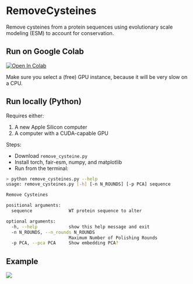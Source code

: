 # RemoveCysteines
Remove cysteines from a protein sequences using evolutionary scale modeling (ESM) to account for conservation.

## Run on Google Colab 
<a href="https://colab.research.google.com/github/ckinzthompson/removecysteines/blob/main/remove_cysteines.ipynb" target="_parent"><img src="https://colab.research.google.com/assets/colab-badge.svg" alt="Open In Colab"/></a>

Make sure you select a (free) GPU instance, because it will be very slow on a CPU.


## Run locally (Python)
Requires either:
1. A new Apple Silicon computer
2. A computer with a CUDA-capable GPU

Steps:
* Download `remove_cysteine.py`
* Install torch, fair-esm, numpy, and matplotlib
* Run from the terminal:

```bash
> python remove_cysteines.py --help
usage: remove_cysteines.py [-h] [-n N_ROUNDS] [-p PCA] sequence

Remove Cysteines

positional arguments:
  sequence              WT protein sequence to alter

optional arguments:
  -h, --help            show this help message and exit
  -n N_ROUNDS, --n_rounds N_ROUNDS
                        Maximum Number of Polishing Rounds
  -p PCA, --pca PCA     Show embedding PCA?
```

## Example
![](https://github.com/ckinzthompson/removecysteines/assets/17210418/373f905b-8bb3-40cd-9615-dc55ee903143)
